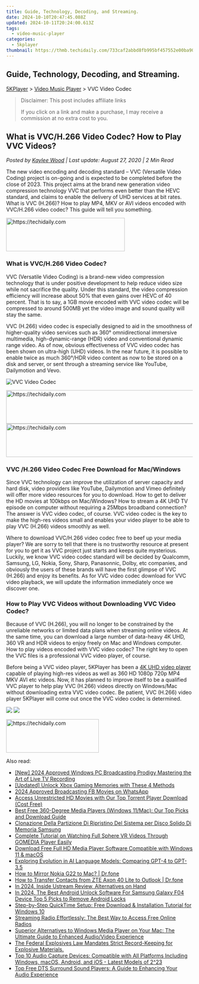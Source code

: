 ```yaml
---
title: Guide, Technology, Decoding, and Streaming.
date: 2024-10-10T20:47:45.088Z
updated: 2024-10-11T20:24:00.613Z
tags:
  - video-music-player
categories:
  - 5kplayer
thumbnail: https://thmb.techidaily.com/733caf2abbd8fb995bf457552e00ba90aafeaec9c6d7712345148ce88c83b02a.jpg
---
```


## Guide, Technology, Decoding, and Streaming.

[5KPlayer](https://tools.techidaily.com/5kplayer/products/) \> [Video Music Player](https://tools.techidaily.com/5kplayer/video-music-player/) \> VVC Video Codec 

>  Disclaimer: This post includes affiliate links
>
>  If you click on a link and make a purchase, I may receive a commission at no extra cost to you.
>

## What is VVC/H.266 Video Codec? How to Play VVC Videos?

 _Posted by [Kaylee Wood](https://www.quora.com/profile/Amanda-Hu-21) | Last update: August 27, 2020 | 2 Min Read_

The new video encoding and decoding standard – VVC (Versatile Video Coding) project is on-going and is expected to be completed before the close of 2023\. This project aims at the brand new generation video compression technology VVC that performs even better than the HEVC standard, and claims to enable the delivery of UHD services at bit rates. What is VVC (H.266)? How to play MP4, MKV or AVI videos encoded with VVC/H.266 video codec? This guide will tell you something.

<!-- affiliate ads begin -->
<a href="https://aligracehair.sjv.io/c/5597632/2135357/19272" target="_top" id="2135357">
  <img src="//a.impactradius-go.com/display-ad/19272-2135357" border="0" alt="https://techidaily.com" width="320" height="90"/>
</a>
<img height="0" width="0" src="https://aligracehair.sjv.io/i/5597632/2135357/19272" style="position:absolute;visibility:hidden;" border="0" />
<!-- affiliate ads end -->

### What is VVC/H.266 Video Codec?

VVC (Versatile Video Coding) is a brand-new video compression technology that is under positive development to help reduce video size while not sacrifice the quality. Under this standard, the video compression efficiency will increase about 50% that even gains over HEVC of 40 percent. That is to say, a 1GB movie encoded with VVC video codec will be compressed to around 500MB yet the video image and sound quality will stay the same. 

VVC (H.266) video codec is especially designed to aid in the smoothness of higher-quality video services such as 360° omnidirectional immersive multimedia, high-dynamic-range (HDR) video and conventional dynamic range video. As of now, obvious effectiveness of VVC video codec has been shown on ultra-high (UHD) videos. In the near future, it is possible to enable twice as much 360°/HDR video content as now to be stored on a disk and server, or sent through a streaming service like YouTube, Dailymotion and Vevo.

![VVC Video Codec](https://www.5kplayer.com/video-music-player/img/vvc-video-codec.jpg) 

<!-- affiliate ads begin -->
<a href="https://malaysia-healthcare-travel-council.pxf.io/c/5597632/1557743/17382" target="_top" id="1557743">
  <img src="//a.impactradius-go.com/display-ad/17382-1557743" border="0" alt="https://techidaily.com" width="728" height="90"/>
</a>
<img height="0" width="0" src="https://malaysia-healthcare-travel-council.pxf.io/i/5597632/1557743/17382" style="position:absolute;visibility:hidden;" border="0" />
<!-- affiliate ads end -->

<!-- affiliate ads begin -->
<a href="https://appsumo.8odi.net/c/5597632/2105876/7443" target="_top" id="2105876">
  <img src="//a.impactradius-go.com/display-ad/7443-2105876" border="0" alt="https://techidaily.com" width="728" height="90"/>
</a>
<img height="0" width="0" src="https://appsumo.8odi.net/i/5597632/2105876/7443" style="position:absolute;visibility:hidden;" border="0" />
<!-- affiliate ads end -->

### VVC /H.266 Video Codec Free Download for Mac/Windows

Since VVC technology can improve the utilization of server capacity and hard disk, video providers like YouTube, Dailymotion and Vimeo definitely will offer more video resources for you to download. How to get to deliver the HD movies at 100kbps on Mac/Windows? How to stream a 4K UHD TV episode on computer without requiring a 25Mbps broadband connection? The answer is VVC video codec, of course. VVC video codec is the key to make the high-res videos small and enables your video player to be able to play VVC (H.266) videos smoothly as well.

Where to download VVC/H.266 video codec free to beef up your media player? We are sorry to tell that there is no trustworthy resource at present for you to get it as VVC project just starts and keeps quite mysterious. Luckily, we know VVC video codec standard will be decided by Qualcomm, Samsung, LG, Nokia, Sony, Sharp, Panasonnic, Dolby, etc companies, and obviously the users of these brands will have the first glimpse of VVC (H.266) and enjoy its benefits. As for VVC video codec download for VVC video playback, we will update the information immediately once we discover one.

### How to Play VVC Videos without Downloading VVC Video Codec?

Because of VVC (H.266), you will no longer to be constrained by the unreliable networks or limited data plans when streaming online videos. At the same time, you can download a large number of data-heavy 4K UHD, 360 VR and HDR videos to enjoy freely on Mac and Windows computer. How to play videos encoded with VVC video codec? The right key to open the VVC files is a professional VVC video player, of course.

Before being a VVC video player, 5KPlayer has been a [4K UHD video player](https://tools.techidaily.com/5kplayer/video-music-player/) capable of playing high-res videos as well as 360 HD 1080p 720p MP4 MKV AVI etc videos. Now, it has planned to improve itself to be a qualified VVC player to help play VVC (H.266) videos directly on Windows/Mac without downloading extra VVC video codec. Be patient, VVC (H.266) video player 5KPlayer will come out once the VVC video codec is determined.

[![](https://www.5kplayer.com/video-music-player/../button/freedownwhitewin.png)](https://tools.techidaily.com/5kplayer/products/) [![](https://www.5kplayer.com/video-music-player/../button/freedownbackmac.png)](https://tools.techidaily.com/5kplayer/products/)

<!-- affiliate ads begin -->
<a href="https://review-au.sjv.io/c/5597632/2098705/14409" target="_top" id="2098705">
  <img src="//a.impactradius-go.com/display-ad/14409-2098705" border="0" alt="https://techidaily.com" width="250" height="90"/>
</a>
<img height="0" width="0" src="https://review-au.sjv.io/i/5597632/2098705/14409" style="position:absolute;visibility:hidden;" border="0" />
<!-- affiliate ads end -->

<ins class="adsbygoogle"
     style="display:block"
     data-ad-format="autorelaxed"
     data-ad-client="ca-pub-7571918770474297"
     data-ad-slot="1223367746"></ins>

<ins class="adsbygoogle"
     style="display:block"
     data-ad-client="ca-pub-7571918770474297"
     data-ad-slot="8358498916"
     data-ad-format="auto"
     data-full-width-responsive="true"></ins>

<span class="atpl-alsoreadstyle">Also read:</span>
<div><ul>
<li><a href="https://screen-activity-recording.techidaily.com/new-2024-approved-windows-pc-broadcasting-prodigy-mastering-the-art-of-live-tv-recording/"><u>[New] 2024 Approved Windows PC Broadcasting Prodigy Mastering the Art of Live TV Recording</u></a></li>
<li><a href="https://screen-sharing-recording.techidaily.com/updated-unlock-xbox-gaming-memories-with-these-4-methods/"><u>[Updated] Unlock Xbox Gaming Memories with These 4 Methods</u></a></li>
<li><a href="https://facebook-video-recording.techidaily.com/2024-approved-broadcasting-fb-movies-on-whatsapp/"><u>2024 Approved Broadcasting FB Movies on WhatsApp</u></a></li>
<li><a href="https://video-creation-software.techidaily.com/access-unrestricted-hd-movies-with-our-top-torrent-player-download-cost-free/"><u>Access Unrestricted HD Movies with Our Top Torrent Player Download (Cost Free)</u></a></li>
<li><a href="https://video-creation-software.techidaily.com/best-free-360-degree-media-players-windows-11mac-our-top-picks-and-download-guide/"><u>Best Free 360-Degree Media Players (Windows 11/Mac): Our Top Picks and Download Guide</u></a></li>
<li><a href="https://win-community.techidaily.com/clonazione-della-partizione-di-ripristino-del-sistema-per-disco-solido-di-memoria-samsung/"><u>Clonazione Della Partizione Di Ripristino Del Sistema per Disco Solido Di Memoria Samsung</u></a></li>
<li><a href="https://video-creation-software.techidaily.com/complete-tutorial-on-watching-full-sphere-vr-videos-through-gomedia-player-easily/"><u>Complete Tutorial on Watching Full Sphere VR Videos Through GOMEDIA Player Easily</u></a></li>
<li><a href="https://video-creation-software.techidaily.com/download-free-full-hd-media-player-software-compatible-with-windows-11-and-macos/"><u>Download Free Full HD Media Player Software Compatible with Windows 11 & macOS</u></a></li>
<li><a href="https://tech-revival.techidaily.com/exploring-evolution-in-ai-language-models-comparing-gpt-4-to-gpt-(span-stylecolor-0000ff)35(span)/"><u>Exploring Evolution in AI Language Models: Comparing GPT-4 to GPT- <Span Style=color: #0000Ff>3.5</Span></u></a></li>
<li><a href="https://screen-mirror.techidaily.com/how-to-mirror-nokia-g22-to-mac-drfone-by-drfone-android/"><u>How to Mirror Nokia G22 to Mac? | Dr.fone</u></a></li>
<li><a href="https://blog-min.techidaily.com/how-to-transfer-contacts-from-zte-axon-40-lite-to-outlook-drfone-by-drfone-transfer-from-android-transfer-from-android/"><u>How to Transfer Contacts from ZTE Axon 40 Lite to Outlook | Dr.fone</u></a></li>
<li><a href="https://article-knowledge.techidaily.com/in-2024-inside-ustream-review-alternatives-on-hand/"><u>In 2024, Inside Ustream Review, Alternatives on Hand</u></a></li>
<li><a href="https://sim-unlock.techidaily.com/in-2024-the-best-android-unlock-software-for-samsung-galaxy-f04-device-top-5-picks-to-remove-android-locks-by-drfone-android/"><u>In 2024, The Best Android Unlock Software For Samsung Galaxy F04 Device Top 5 Picks to Remove Android Locks</u></a></li>
<li><a href="https://video-creation-software.techidaily.com/step-by-step-quicktime-setup-free-download-and-installation-tutorial-for-windows-10/"><u>Step-by-Step QuickTime Setup: Free Download & Installation Tutorial for Windows 10</u></a></li>
<li><a href="https://video-creation-software.techidaily.com/streaming-radio-effortlessly-the-best-way-to-access-free-online-radios/"><u>Streaming Radio Effortlessly: The Best Way to Access Free Online Radios</u></a></li>
<li><a href="https://video-creation-software.techidaily.com/superior-alternatives-to-windows-media-player-on-your-mac-the-ultimate-guide-to-enhanced-audiovideo-experience/"><u>Superior Alternatives to Windows Media Player on Your Mac: The Ultimate Guide to Enhanced Audio/Video Experience</u></a></li>
<li><a href="https://video-creation-software.techidaily.com/the-federal-explosives-law-mandates-strict-record-keeping-for-explosive-materials/"><u>The Federal Explosives Law Mandates Strict Record-Keeping for Explosive Materials.</u></a></li>
<li><a href="https://win11.techidaily.com/top-10-audio-capture-devices-compatible-with-all-platforms-including-windows-macos-android-and-ios-latest-models-of-223/"><u>Top 10 Audio Capture Devices: Compatible with All Platforms Including Windows, macOS, Android, and iOS - Latest Models of 2^23</u></a></li>
<li><a href="https://video-creation-software.techidaily.com/top-free-dts-surround-sound-players-a-guide-to-enhancing-your-audio-experience/"><u>Top Free DTS Surround Sound Players: A Guide to Enhancing Your Audio Experience</u></a></li>
</ul></div>

